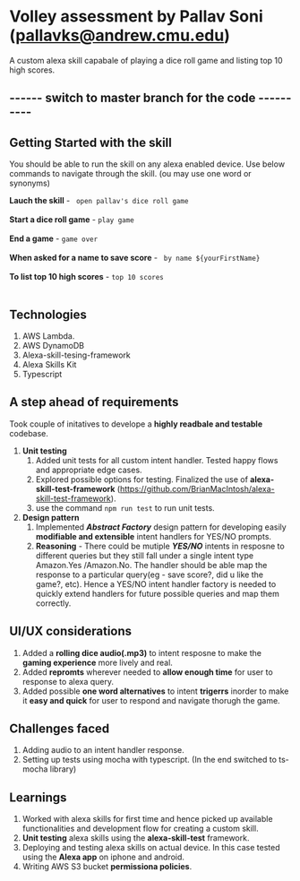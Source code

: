 # Volley assessment by Pallav Soni (pallavks@andrew.cmu.edu)
A custom alexa skill capabale of playing a dice roll game and listing top 10 high scores.


## ------ switch to master branch for the code ----------


## **Getting Started with the skill**


You should be able to run the skill on any alexa enabled device. Use below commands to navigate through the skill. (ou may use one word or synonyms)

**Lauch the skill** -  ``` open pallav's dice roll game``` <br/><br/>
**Start a dice roll game** - ``` play game ```<br/><br/>
**End a game**  - ``` game over ```<br/><br/>
**When asked for a name to save score**  - ``` by name ${yourFirstName}``` <br/><br/>
**To list top 10 high scores**  - ``` top 10 scores ``` <br/><br/>

## **Technologies**

1. AWS Lambda.
2. AWS DynamoDB
3. Alexa-skill-tesing-framework
4. Alexa Skills Kit
5. Typescript

## **A step ahead of requirements**

Took couple of initatives to develope a **highly readbale and testable** codebase.

1. **Unit testing**
    1. Added unit tests for all custom intent handler. Tested happy flows and appropriate edge cases.
    2. Explored possible options for testing. Finalized the use of **alexa-skill-test-framework** (https://github.com/BrianMacIntosh/alexa-skill-test-framework).
    3. use the command ```npm run test``` to run unit tests.
2. **Design pattern**
    1. Implemented _**Abstract Factory**_ design pattern for developing easily **modifiable and extensible** intent handlers for YES/NO prompts.
    2. **Reasoning** - There could be mutiple _**YES/NO**_ intents in resposne to different queries but they still fall under a single intent type Amazon.Yes /Amazon.No. The handler should be able map the response to a particular query(eg - save score?, did u like the game?, etc). Hence a YES/NO intent handler factory is needed to quickly extend handlers for future possible queries and map them  correctly. 

## **UI/UX considerations**

1. Added a **rolling dice audio(.mp3)** to intent resposne to make the **gaming experience** more lively and real.
2. Added **repromts** wherever needed to **allow enough time** for user to response to alexa query.
3. Added possible **one word alternatives** to intent **trigerrs** inorder to make it **easy and quick** for user to respond and navigate thorugh the game.


## **Challenges faced**

1. Adding audio to an intent handler response.
2. Setting up tests using mocha with typescript. (In the end switched to ts-mocha library)

## **Learnings**

1. Worked with alexa skills for first time and hence picked up available functionalities and development flow for creating a custom skill.
2. **Unit testing** alexa skills using the **alexa-skill-test** framework.
3. Deploying and testing alexa skills on actual device. In this case tested using the **Alexa app** on iphone and android.
4. Writing AWS S3 bucket **permissiona policies**.
